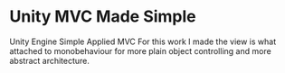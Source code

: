 # Unity MVC Made Simple
Unity Engine Simple Applied MVC
For this work I made the view is what attached to monobehaviour for more plain object controlling and more abstract architecture. 
